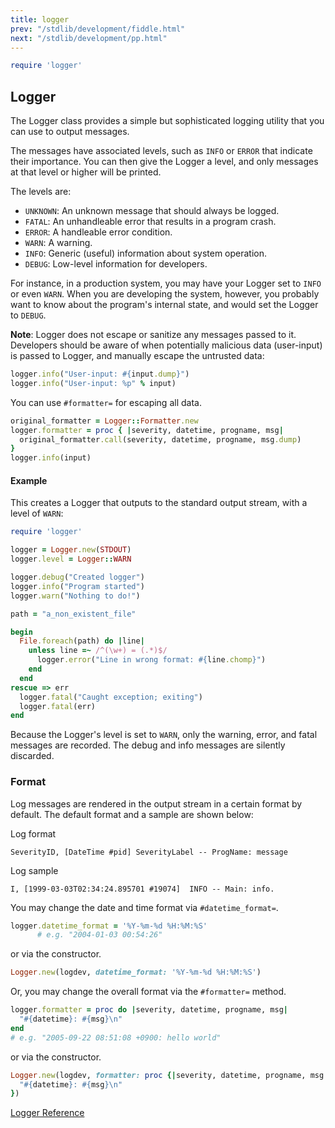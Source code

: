```yaml
---
title: logger
prev: "/stdlib/development/fiddle.html"
next: "/stdlib/development/pp.html"
---
```



```ruby
require 'logger'
```

## Logger[](#logger)

The Logger class provides a simple but sophisticated logging utility
that you can use to output messages.

The messages have associated levels, such as `INFO` or `ERROR` that
indicate their importance. You can then give the Logger a level, and
only messages at that level or higher will be printed.

The levels are:

* `UNKNOWN`: An unknown message that should always be logged.
* `FATAL`: An unhandleable error that results in a program crash.
* `ERROR`: A handleable error condition.
* `WARN`: A warning.
* `INFO`: Generic (useful) information about system operation.
* `DEBUG`: Low-level information for developers.

For instance, in a production system, you may have your Logger set to
`INFO` or even `WARN`. When you are developing the system, however, you
probably want to know about the program's internal state, and would set
the Logger to `DEBUG`.

**Note**\: Logger does not escape or sanitize any messages passed to it.
Developers should be aware of when potentially malicious data
(user-input) is passed to Logger, and manually escape the untrusted
data:


```ruby
logger.info("User-input: #{input.dump}")
logger.info("User-input: %p" % input)
```

You can use `#formatter=` for escaping all data.


```ruby
original_formatter = Logger::Formatter.new
logger.formatter = proc { |severity, datetime, progname, msg|
  original_formatter.call(severity, datetime, progname, msg.dump)
}
logger.info(input)
```

#### Example[](#example)

This creates a Logger that outputs to the standard output stream, with a
level of `WARN`: 

```ruby
require 'logger'

logger = Logger.new(STDOUT)
logger.level = Logger::WARN

logger.debug("Created logger")
logger.info("Program started")
logger.warn("Nothing to do!")

path = "a_non_existent_file"

begin
  File.foreach(path) do |line|
    unless line =~ /^(\w+) = (.*)$/
      logger.error("Line in wrong format: #{line.chomp}")
    end
  end
rescue => err
  logger.fatal("Caught exception; exiting")
  logger.fatal(err)
end
```

Because the Logger's level is set to `WARN`, only the warning, error,
and fatal messages are recorded. The debug and info messages are
silently discarded.

### Format[](#format)

Log messages are rendered in the output stream in a certain format by
default. The default format and a sample are shown below:

Log format


```
SeverityID, [DateTime #pid] SeverityLabel -- ProgName: message
```

Log sample


```
I, [1999-03-03T02:34:24.895701 #19074]  INFO -- Main: info.
```

You may change the date and time format via `#datetime_format=`.


```ruby
logger.datetime_format = '%Y-%m-%d %H:%M:%S'
      # e.g. "2004-01-03 00:54:26"
```

or via the constructor.


```ruby
Logger.new(logdev, datetime_format: '%Y-%m-%d %H:%M:%S')
```

Or, you may change the overall format via the `#formatter=` method.


```ruby
logger.formatter = proc do |severity, datetime, progname, msg|
  "#{datetime}: #{msg}\n"
end
# e.g. "2005-09-22 08:51:08 +0900: hello world"
```

or via the constructor.


```ruby
Logger.new(logdev, formatter: proc {|severity, datetime, progname, msg|
  "#{datetime}: #{msg}\n"
})
```

<a href='https://ruby-doc.org/stdlib-2.6/libdoc/logger/rdoc/Logger.html'
class='ruby-doc remote' target='_blank'>Logger Reference</a>

